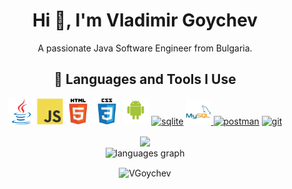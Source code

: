 <h1 align="center">Hi 👋, I'm Vladimir Goychev</h1>

<p align="center" >A passionate Java Software Engineer from Bulgaria.</p>

<h2 align="center" >🚀 Languages and Tools I Use</h2>

<p align="center"><a target="_blank" href="https://raw.githubusercontent.com/devicons/devicon/master/icons/java/java-original.svg" style="display: inline-block;"><img src="https://raw.githubusercontent.com/devicons/devicon/master/icons/java/java-original.svg" alt="java" width="42" height="42" /></a>
<a target="_blank" href="https://raw.githubusercontent.com/devicons/devicon/master/icons/javascript/javascript-original.svg" style="display: inline-block;"><img src="https://raw.githubusercontent.com/devicons/devicon/master/icons/javascript/javascript-original.svg" alt="javascript" width="42" height="42" /></a>
<a target="_blank" href="https://raw.githubusercontent.com/devicons/devicon/master/icons/html5/html5-original-wordmark.svg" style="display: inline-block;"><img src="https://raw.githubusercontent.com/devicons/devicon/master/icons/html5/html5-original-wordmark.svg" alt="html5" width="42" height="42" /></a>
<a target="_blank" href="https://raw.githubusercontent.com/devicons/devicon/master/icons/css3/css3-original-wordmark.svg" style="display: inline-block;"><img src="https://raw.githubusercontent.com/devicons/devicon/master/icons/css3/css3-original-wordmark.svg" alt="css3" width="42" height="42" /></a>
<a target="_blank" href="https://raw.githubusercontent.com/devicons/devicon/master/icons/android/android-original-wordmark.svg" style="display: inline-block;"><img src="https://raw.githubusercontent.com/devicons/devicon/master/icons/android/android-original-wordmark.svg" alt="android" width="42" height="42" /></a>
<a target="_blank" href="https://www.vectorlogo.zone/logos/sqlite/sqlite-icon.svg" style="display: inline-block;"><img src="https://www.vectorlogo.zone/logos/sqlite/sqlite-icon.svg" alt="sqlite" width="42" height="42" /></a>
<a href="https://www.mysql.com/" target="_blank" rel="noreferrer"> <img src="https://raw.githubusercontent.com/devicons/devicon/master/icons/mysql/mysql-original-wordmark.svg" alt="mysql" width="40" height="40"/> </a>
<a target="_blank" href="https://www.vectorlogo.zone/logos/getpostman/getpostman-icon.svg" style="display: inline-block;"><img src="https://www.vectorlogo.zone/logos/getpostman/getpostman-icon.svg" alt="postman" width="42" height="42" /></a>
<a target="_blank" href="https://www.vectorlogo.zone/logos/git-scm/git-scm-icon.svg" style="display: inline-block;"><img src="https://www.vectorlogo.zone/logos/git-scm/git-scm-icon.svg" alt="git" width="42" height="42" /></a></p>

<div align="center">
    <img align="center" height="200" src="https://media1.giphy.com/media/v1.Y2lkPTc5MGI3NjExdWhmNXpybjBxb2Iyd3Bnd2JxbWFnenZ2dWJvenh0cXNva3lmOG9wciZlcD12MV9pbnRlcm5hbF9naWZfYnlfaWQmY3Q9Zw/LFiOdYoOlEKac/giphy.webp"  />
</div>

<div align="center">
  <img align="center" src="https://github-readme-stats.vercel.app/api/top-langs?username=VGoychev&locale=en&hide_title=false&layout=compact&card_width=320&langs_count=5&theme=github_dark&hide_border=false" height="150" alt="languages graph"/> 
<p><img align="center" src="https://github-readme-streak-stats.herokuapp.com/?user=VGoychev&" alt="VGoychev" /></p>
</div>

